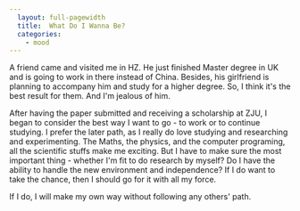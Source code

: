 ```yaml
---
  layout: full-pagewidth
  title:  What Do I Wanna Be?
  categories:
    - mood
---
```


A friend came and visited me in HZ.
He just finished Master degree in UK and is going to work in there instead of China.
Besides, his girlfriend is planning to accompany him and study for a higher degree.
So, I think it's the best result for them.
And I'm jealous of him.

After having the paper submitted and receiving a scholarship at ZJU,
I began to consider the best way I want to go - to work or to continue studying.
I prefer the later path, as I really do love studying and researching and experimenting.
The Maths, the physics, and the computer programing, all the scientific stuffs make me exciting.
But I have to make sure the most important thing - whether I'm fit to do research by myself?
Do I have the ability to handle the new environment and independence?
If I do want to take the chance, then I should go for it with all my force.

If I do, I will make my own way without following any others' path.
